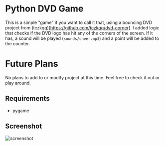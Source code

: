 # Python DVD Game
This is a simple "game" if you want to call it that, using a bouncing DVD project from (tczkqq)[https://github.com/tczkqq/dvd-corner].
I added logic that checks if the DVD logo has hit any of the corners of the screen. If it has, a sound will be played (`sounds/cheer.mp3`) and a point will be added to the counter.

# Future Plans
No plans to add to or modify project at this time. Feel free to check it out or play around. 

## Requirements
- pygame
  
## Screenshot
![screenshot](screenshot.gif)

